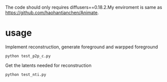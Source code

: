 The code should only requires diffusers==0.18.2.My enviroment is same as https://github.com/haohantianchen/Animate.

# usage
Implement reconstruction, generate foreground and warpped foreground
```
python test_p2p_c.py
```
Get the latents needed for reconstruction
```
python test_nti.py
```

